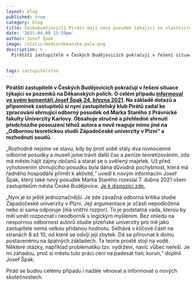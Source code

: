 ```yaml
---
layout: blog
published: true
category: blog
title: Českobudějovičtí Piráti mají nový posudek týkající se vlastnictví pozemků na Děkanských polích
date: '2021-04-08 15:59pm'
author: Josef Špak
image: /static/media/dekanska-pole.png
description: >
  Pirátští zastupitelé v Českých Budějovicích pokračují v řešení situace týkající se pozemků na Děkanských polích. O celém případu informoval ve svém komentáři Josef Špak 24. března 2021. Na základě dotazů a připomínek zastupitelů si nyní zastupitelský klub Pirátů zadal ke zpracování shrnující odborný posudek od Marka Starého z Právnické fakulty Univerzity Karlovy. Obsahuje stručné a přehledné shrnutí předchozího posouzení téhož autora a nově reaguje mimo jiné na „Odbornou teoretickou studii Západočeské univerzity v Plzni“ a rozhodnutí soudů.


tags: zastupitelstvo
---
```

**Pirátští zastupitelé v Českých Budějovicích pokračují v řešení situace týkající se pozemků na Děkanských polích. O celém případu [informoval ve svém komentáři Josef Špak 24. března 2021](/blog/2021/03/24/mesto-mozna-vlastni-pozemky-za-stovky-milionu-ale-nehlasi-se-k-nim/). Na základě dotazů a připomínek zastupitelů si nyní zastupitelský klub Pirátů zadal ke zpracování shrnující odborný posudek od Marka Starého z Právnické fakulty Univerzity Karlovy. Obsahuje stručné a přehledné shrnutí předchozího posouzení téhož autora a nově reaguje mimo jiné na „Odbornou teoretickou studii Západočeské univerzity v Plzni“ a rozhodnutí soudů.**

„Rozhodně nejsme ve stavu, kdy by proti sobě stály dva rovnocenné odborné posudky a museli jsme trávit další čas a peníze teoretizováním, zda má město hájit zájmy občanů a starat se o svěřený majetek. Už před vyhotovením shrnujícího posudku byla dána důvodná pochybnost, která má řádného hospodáře přimět k aktivitě,“ uvedl k novým informacím Josef Špak, který také nový posudek Marka Starého rozeslal 7. dubna 2021 všem zastupitelům města České Budějovice. [Je k dispozici zde.](/static/doc/DekanskyDvur.pdf)

„Nyní je to ještě jednoznačnější. Je zde závažná odborná kritika studie Západočeské univerzity v Plzni. Její argumentace je zčásti nepodložená nebo si sama odporuje (má vnitřní rozpor). To je podstatná vada, kterou by měl umět rozpoznat i neodborník s logickým myšlením. Bez ohledu na nespornou odbornost autorů studie plzeňské univerzity pro mě jako zastupitele nemá velkou přidanou hodnotu. Selhává v klíčové části na stranách 8 až 10, od které se odvíjí její zbytek. Dá se přirovnat k domu postavenému na špatných základech. Ta teorie prostě stojí na vodě. Některé otázky, například problematiku tzv. vydržení, navíc vůbec neřeší. Je mi záhadou, proč si město tuto práci cení na padesát tisíc korun,“ doplnil Josef Špak.

Piráti se budou celému případu i nadále věnovat a informovat o nových skutečnostech.


